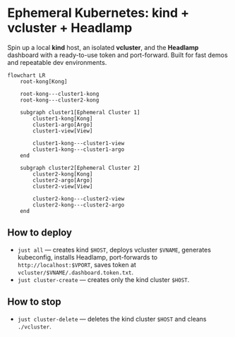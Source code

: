 # Ephemeral Kubernetes: kind + vcluster + Headlamp

Spin up a local **kind** host, an isolated **vcluster**, and the **Headlamp** dashboard with a ready-to-use token and port-forward. Built for fast demos and repeatable dev environments.

```mermaid
flowchart LR
    root-kong[Kong]

    root-kong---cluster1-kong
    root-kong---cluster2-kong

    subgraph cluster1[Ephemeral Cluster 1]
        cluster1-kong[Kong]
        cluster1-argo[Argo]
        cluster1-view[View]

        cluster1-kong---cluster1-view
        cluster1-kong---cluster1-argo
    end

    subgraph cluster2[Ephemeral Cluster 2]
        cluster2-kong[Kong]
        cluster2-argo[Argo]
        cluster2-view[View]

        cluster2-kong---cluster2-view
        cluster2-kong---cluster2-argo
    end
```

## How to deploy

- `just all` — creates kind `$HOST`, deploys vcluster `$VNAME`, generates kubeconfig, installs Headlamp, port-forwards to `http://localhost:$VPORT`, saves token at `vcluster/$VNAME/.dashboard.token.txt`.
- `just cluster-create` — creates only the kind cluster `$HOST`.

## How to stop

- `just cluster-delete` — deletes the kind cluster `$HOST` and cleans `./vcluster`.

